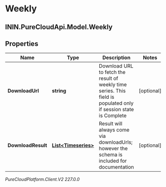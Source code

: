 # Weekly

## ININ.PureCloudApi.Model.Weekly

## Properties

|Name | Type | Description | Notes|
|------------ | ------------- | ------------- | -------------|
| **DownloadUrl** | **string** | Download URL to fetch the result of weekly time series. This field is populated only if session state is Complete | [optional] |
| **DownloadResult** | [**List&lt;Timeseries&gt;**](Timeseries) | Result will always come via downloadUrls; however the schema is included for documentation | [optional] |



_PureCloudPlatform.Client.V2 227.0.0_
